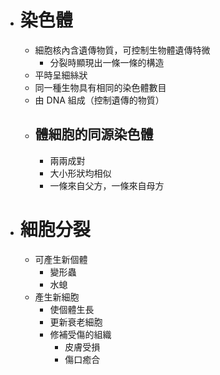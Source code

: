 - # 染色體
	- 細胞核內含遺傳物質，可控制生物體遺傳特微
		- 分裂時顯現出一條一條的構造
	- 平時呈細絲狀
	- 同一種生物具有相同的染色體數目
	- 由 DNA 組成（控制遺傳的物質）
	- ## 體細胞的同源染色體
		- 兩兩成對
		- 大小形狀均相似
		- 一條來自父方，一條來自母方
- # 細胞分裂
	- 可產生新個體
		- 變形蟲
		- 水螅
	- 產生新細胞
		- 使個體生長
		- 更新衰老細胞
		- 修補受傷的組織
			- 皮膚受損
			- 傷口癒合